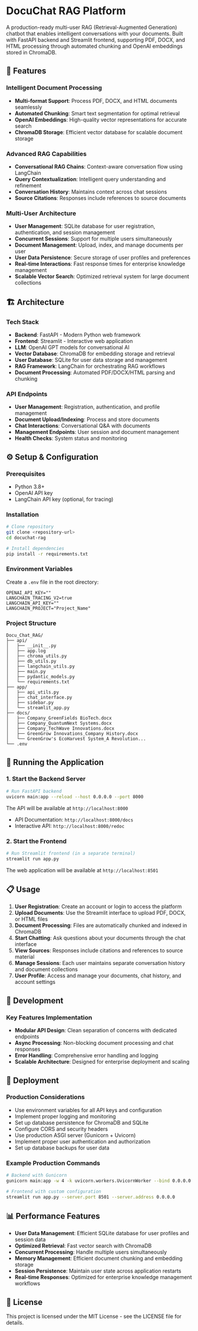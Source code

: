 # DocuChat RAG Platform

A production-ready multi-user RAG (Retrieval-Augmented Generation) chatbot that enables intelligent conversations with your documents. Built with FastAPI backend and Streamlit frontend, supporting PDF, DOCX, and HTML processing through automated chunking and OpenAI embeddings stored in ChromaDB.

## 🚀 Features

### Intelligent Document Processing
- **Multi-format Support**: Process PDF, DOCX, and HTML documents seamlessly
- **Automated Chunking**: Smart text segmentation for optimal retrieval
- **OpenAI Embeddings**: High-quality vector representations for accurate search
- **ChromaDB Storage**: Efficient vector database for scalable document storage

### Advanced RAG Capabilities
- **Conversational RAG Chains**: Context-aware conversation flow using LangChain
- **Query Contextualization**: Intelligent query understanding and refinement
- **Conversation History**: Maintains context across chat sessions
- **Source Citations**: Responses include references to source documents

### Multi-User Architecture
- **User Management**: SQLite database for user registration, authentication, and session management
- **Concurrent Sessions**: Support for multiple users simultaneously
- **Document Management**: Upload, index, and manage documents per user
- **User Data Persistence**: Secure storage of user profiles and preferences
- **Real-time Interactions**: Fast response times for enterprise knowledge management
- **Scalable Vector Search**: Optimized retrieval system for large document collections

## 🏗️ Architecture

### Tech Stack
- **Backend**: FastAPI - Modern Python web framework
- **Frontend**: Streamlit - Interactive web application
- **LLM**: OpenAI GPT models for conversational AI
- **Vector Database**: ChromaDB for embedding storage and retrieval
- **User Database**: SQLite for user data storage and management
- **RAG Framework**: LangChain for orchestrating RAG workflows
- **Document Processing**: Automated PDF/DOCX/HTML parsing and chunking

### API Endpoints
- **User Management**: Registration, authentication, and profile management
- **Document Upload/Indexing**: Process and store documents
- **Chat Interactions**: Conversational Q&A with documents
- **Management Endpoints**: User session and document management
- **Health Checks**: System status and monitoring

## ⚙️ Setup & Configuration

### Prerequisites
- Python 3.8+
- OpenAI API key
- LangChain API key (optional, for tracing)

### Installation

```bash
# Clone repository
git clone <repository-url>
cd docuchat-rag

# Install dependencies
pip install -r requirements.txt
```

### Environment Variables

Create a `.env` file in the root directory:

```env
OPENAI_API_KEY=""
LANGCHAIN_TRACING_V2=true
LANGCHAIN_API_KEY=""
LANGCHAIN_PROJECT="Project_Name"
```

### Project Structure
```
Docu_Chat_RAG/
├── api/
│   ├── __init__.py
│   ├── app.log
│   ├── chroma_utils.py
│   ├── db_utils.py
│   ├── langchain_utils.py
│   ├── main.py
│   ├── pydantic_models.py
│   └── requirements.txt
├── app/
│   ├── api_utils.py
│   ├── chat_interface.py
│   ├── sidebar.py
│   └── streamlit_app.py
├── docs/
│   ├── Company_GreenFields BioTech.docx
│   ├── Company_QuantumNext Systems.docx
│   ├── Company_TechWave Innovations.docx
│   ├── GreenGrow Innovations_Company History.docx
│   └── GreenGrow's EcoHarvest System_A Revolution...
└── .env
```

## 🎯 Running the Application

### 1. Start the Backend Server

```bash
# Run FastAPI backend
uvicorn main:app --reload --host 0.0.0.0 --port 8000
```

The API will be available at `http://localhost:8000`
- API Documentation: `http://localhost:8000/docs`
- Interactive API: `http://localhost:8000/redoc`

### 2. Start the Frontend

```bash
# Run Streamlit frontend (in a separate terminal)
streamlit run app.py
```

The web application will be available at `http://localhost:8501`

## 📋 Usage

1. **User Registration**: Create an account or login to access the platform
2. **Upload Documents**: Use the Streamlit interface to upload PDF, DOCX, or HTML files
3. **Document Processing**: Files are automatically chunked and indexed in ChromaDB
4. **Start Chatting**: Ask questions about your documents through the chat interface
5. **View Sources**: Responses include citations and references to source material
6. **Manage Sessions**: Each user maintains separate conversation history and document collections
7. **User Profile**: Access and manage your documents, chat history, and account settings

## 🔧 Development

### Key Features Implementation
- **Modular API Design**: Clean separation of concerns with dedicated endpoints
- **Async Processing**: Non-blocking document processing and chat responses
- **Error Handling**: Comprehensive error handling and logging
- **Scalable Architecture**: Designed for enterprise deployment and scaling

## 🚀 Deployment

### Production Considerations
- Use environment variables for all API keys and configuration
- Implement proper logging and monitoring
- Set up database persistence for ChromaDB and SQLite
- Configure CORS and security headers
- Use production ASGI server (Gunicorn + Uvicorn)
- Implement proper user authentication and authorization
- Set up database backups for user data

### Example Production Commands
```bash
# Backend with Gunicorn
gunicorn main:app -w 4 -k uvicorn.workers.UvicornWorker --bind 0.0.0.0:8000

# Frontend with custom configuration
streamlit run app.py --server.port 8501 --server.address 0.0.0.0
```

## 📊 Performance Features

- **User Data Management**: Efficient SQLite database for user profiles and session data
- **Optimized Retrieval**: Fast vector search with ChromaDB
- **Concurrent Processing**: Handle multiple users simultaneously
- **Memory Management**: Efficient document chunking and embedding storage
- **Session Persistence**: Maintain user state across application restarts
- **Real-time Responses**: Optimized for enterprise knowledge management workflows

## 📄 License

This project is licensed under the MIT License - see the LICENSE file for details.

